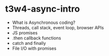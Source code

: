 # t3w4-async-intro

- What is Asynchronous coding?
- Threads, call stack, event loop, browser APIs
- JS promises
- .then callback functions
- catch and finally
- File I/O with promises